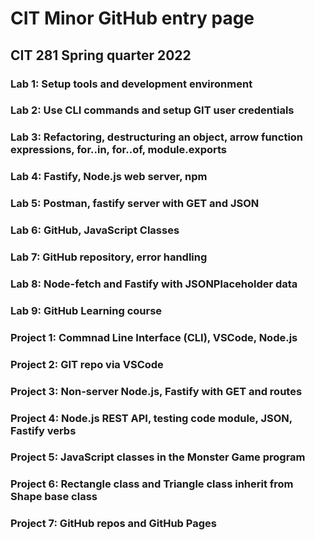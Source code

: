 # CIT Minor GitHub entry page
## CIT 281 Spring quarter 2022

### Lab 1: Setup tools and development environment

### Lab 2: Use CLI commands and setup GIT user credentials

### Lab 3: Refactoring, destructuring an object, arrow function expressions, for..in, for..of, module.exports

### Lab 4: Fastify, Node.js web server, npm

### Lab 5: Postman, fastify server with GET and JSON

### Lab 6: GitHub, JavaScript Classes

### Lab 7: GitHub repository, error handling
 
### Lab 8:  Node-fetch and Fastify with JSONPlaceholder data

### Lab 9: GitHub Learning course

### Project 1: Commnad Line Interface (CLI), VSCode, Node.js

### Project 2: GIT repo via VSCode

### Project 3: Non-server Node.js, Fastify with GET and routes

### Project 4: Node.js REST API, testing code module, JSON, Fastify verbs

### Project 5: JavaScript classes in the Monster Game program

### Project 6: Rectangle class and Triangle class inherit from Shape base class

### Project 7: GitHub repos and GitHub Pages


